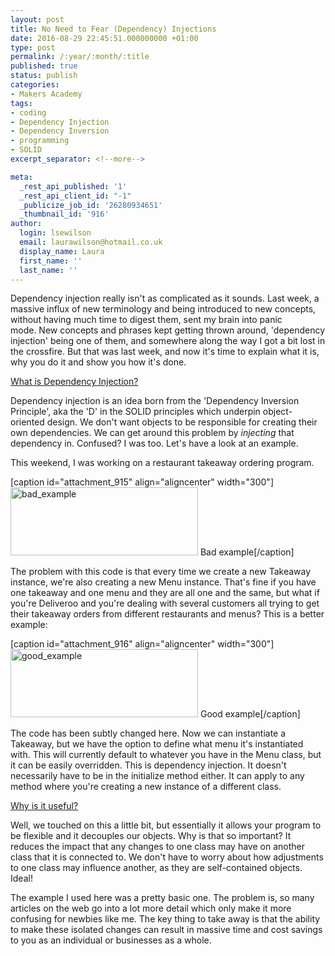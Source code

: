 ```yaml
---
layout: post
title: No Need to Fear (Dependency) Injections
date: 2016-08-29 22:45:51.000000000 +01:00
type: post
permalink: /:year/:month/:title
published: true
status: publish
categories:
- Makers Academy
tags:
- coding
- Dependency Injection
- Dependency Inversion
- programming
- SOLID
excerpt_separator: <!--more-->

meta:
  _rest_api_published: '1'
  _rest_api_client_id: "-1"
  _publicize_job_id: '26280934651'
  _thumbnail_id: '916'
author:
  login: lsewilson
  email: laurawilson@hotmail.co.uk
  display_name: Laura
  first_name: ''
  last_name: ''
---
```

<p>Dependency injection really isn't as complicated as it sounds. Last week, a massive influx of new terminology and being introduced to new concepts, without having much time to digest them, sent my brain into panic mode. New concepts and phrases kept getting thrown around, 'dependency injection' being one of them, and somewhere along the way I got a bit lost in the crossfire. But that was last week, and now it's time to explain what it is, why you do it and show you how it's done.</p>
<p><!--more--></p>
<p><span style="text-decoration:underline;">What is Dependency Injection?</span></p>
<p>Dependency injection is an idea born from the 'Dependency Inversion Principle', aka the 'D' in the SOLID principles which underpin object-oriented design. We don't want objects to be responsible for creating their own dependencies. We can get around this problem by <em>injecting</em> that dependency in. Confused? I was too. Let's have a look at an example.</p>
<p>This weekend, I was working on a restaurant takeaway ordering program.</p>
<p>[caption id="attachment_915" align="aligncenter" width="300"]<img class="alignnone size-full wp-image-915 aligncenter" src="{{ site.baseurl }}/assets/bad_example.png" alt="bad_example" width="300" height="109" /> Bad example[/caption]</p>
<p>The problem with this code is that every time we create a new Takeaway instance, we're also creating a new Menu instance. That's fine if you have one takeaway and one menu and they are all one and the same, but what if you're Deliveroo and you're dealing with several customers all trying to get their takeaway orders from different restaurants and menus? This is a better example:</p>
<p>[caption id="attachment_916" align="aligncenter" width="300"]<img class=" size-full wp-image-916 aligncenter" src="{{ site.baseurl }}/assets/good_example.png" alt="good_example" width="300" height="109" /> Good example[/caption]</p>
<p>The code has been subtly changed here. Now we can instantiate a Takeaway, but we have the option to define what menu it's instantiated with. This will currently default to whatever you have in the Menu class, but it can be easily overridden. This is dependency injection. It doesn't necessarily have to be in the initialize method either. It can apply to any method where you're creating a new instance of a different class.</p>
<p><span style="text-decoration:underline;">Why is it useful?</span></p>
<p>Well, we touched on this a little bit, but essentially it allows your program to be flexible and it decouples our objects. Why is that so important? It reduces the impact that any changes to one class may have on another class that it is connected to. We don't have to worry about how adjustments to one class may influence another, as they are self-contained objects. Ideal!</p>
<p>The example I used here was a pretty basic one. The problem is, so many articles on the web go into a lot more detail which only make it more confusing for newbies like me. The key thing to take away is that the ability to make these isolated changes can result in massive time and cost savings to you as an individual or businesses as a whole.</p>
<p>&nbsp;</p>

